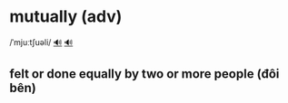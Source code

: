 # mutually (adv)

/ˈmjuːtʃuəli/ [🔊](https://www.oxfordlearnersdictionaries.com/media/english/uk_pron/m/mut/mutua/mutually__gb_1.mp3) [🔊](https://www.oxfordlearnersdictionaries.com/media/english/us_pron/m/mut/mutua/mutually__us_1_rr.mp3)

## felt or done equally by two or more people (đôi bên)